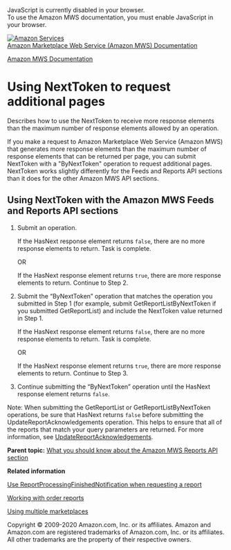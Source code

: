 <div id="MWSDX_noscript">

JavaScript is currently disabled in your browser.  
To use the Amazon MWS documentation, you must enable JavaScript in your
browser.

</div>

<div id="MWSDX_divtop">

[![Amazon
Services](https://images-na.ssl-images-amazon.com/images/G/08/mwsportal/fr_FR/amazonservices.gif "Amazon Services")](http://services.amazon.fr)  
<span id="MWSDX_titlebar">[Amazon Marketplace Web Service (Amazon MWS)
Documentation](https://developer.amazonservices.fr/gp/mws/docs.html)</span>

</div>

<div id="MWSDX_divbottom">

<div id="MWSDX_divleft">

<div id="MWSDX_toc">

</div>

</div>

<div id="MWSDX_divright">

<div id="MWSDX_content">

<span id="MWSDX_breadcrumbs">[Amazon MWS
Documentation](https://developer.amazonservices.fr/gp/mws/docs.html)</span>

<div id="Reports_UsingNextToken" class="nested0">

Using NextToken to request additional pages
===========================================

<div class="body">

Describes how to use the <span class="keyword parmname">NextToken</span>
to receive more response elements than the maximum number of response
elements allowed by an operation.

If you make a request to <span class="ph">Amazon Marketplace Web Service
(Amazon MWS)</span> that generates more response elements than the
maximum number of response elements that can be returned per page, you
can submit <span class="keyword parmname">NextToken</span> with a
"ByNextToken" operation to request additional pages. <span
class="keyword parmname">NextToken</span> works slightly differently for
the Feeds and Reports API sections than it does for the other Amazon MWS
API sections.

<div class="section">

Using NextToken with the Amazon MWS Feeds and Reports API sections
------------------------------------------------------------------

1.  Submit an operation.

    If the <span class="keyword parmname">HasNext</span> response
    element returns `false`, there are no more response elements to
    return. Task is complete.

    OR

    If the <span class="keyword parmname">HasNext</span> response
    element returns `true`, there are more response elements to return.
    Continue to Step 2.

2.  Submit the “ByNextToken” operation that matches the operation you
    submitted in Step 1 (for example, submit <span
    class="keyword apiname">GetReportListByNextToken</span> if you
    submitted <span class="keyword apiname">GetReportList</span>) and
    include the <span class="keyword parmname">NextToken</span> value
    returned in Step 1.

    If the <span class="keyword parmname">HasNext</span> response
    element returns `false`, there are no more response elements to
    return. Task is complete.

    OR

    If the <span class="keyword parmname">HasNext</span> response
    element returns `true`, there are more response elements to return.
    Continue to Step 3.

3.  Continue submitting the “ByNextToken” operation until the <span
    class="keyword parmname">HasNext</span> response element returns
    `false`.

<div class="note note">

<span class="notetitle">Note:</span> When submitting the <span
class="keyword apiname">GetReportList</span> or <span
class="keyword apiname">GetReportListByNextToken</span> operations, be
sure that <span class="keyword parmname">HasNext</span> returns `false`
before submitting the <span
class="keyword apiname">UpdateReportAcknowledgements</span> operation.
This helps to ensure that all of the reports that match your query
parameters are returned. For more information, see
<a href="Reports_UpdateReportAcknowledgements.md" class="xref" title="Updates the acknowledged status of one or more reports.">UpdateReportAcknowledgements</a>.

</div>

</div>

</div>

<div class="related-links">

<div class="familylinks">

<div class="parentlink">

**Parent topic:**
<a href="../reports/Reports_Overview.md" class="link">What you should know about the Amazon MWS Reports API section</a>

</div>

</div>

<div class="relinfo">

**Related information**  

<div>

<a href="../reports/Reports_UseReportProcessingFinished.md" class="link">Use ReportProcessingFinishedNotification when requesting a report</a>

</div>

<div>

<a href="../reports/Reports_WorkingWithOrderReports.md" class="link" title="Describes how to schedule and manage order reports.">Working with order reports</a>

</div>

<div>

<a href="../reports/Reports_UsingMultipleMarketplaces.md" class="link" title="Describes the best practices to follow when you are registered to sell in multiple marketplaces.">Using multiple marketplaces</a>

</div>

</div>

</div>

</div>

<div id="MWSDX_footer">

Copyright © 2009-2020 Amazon.com, Inc. or its affiliates. Amazon and
Amazon.com are registered trademarks of Amazon.com, Inc. or its
affiliates. All other trademarks are the property of their respective
owners.

</div>

</div>

</div>

<div style="clear: both;">

</div>

</div>
